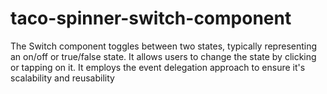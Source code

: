 # taco-spinner-switch-component

The Switch component toggles between two states, typically representing an on/off or true/false state. It allows users to change the state by clicking or tapping on it. It employs the event delegation approach to ensure it's scalability and reusability

